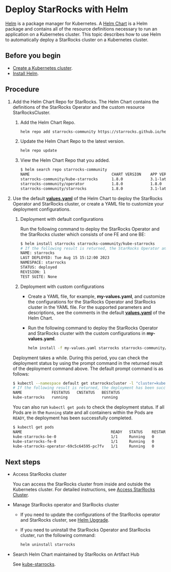 # Deploy StarRocks with Helm

[Helm](https://helm.sh/) is a package manager for Kubernetes. A [Helm Chart](https://helm.sh/docs/topics/charts/) is a Helm package and contains all of the resource definitions necessary to run an application on a Kubernetes cluster. This topic describes how to use Helm to automatically deploy a StarRocks cluster on a Kubernetes cluster.

## Before you begin

- [Create a Kubernetes cluster](./sr_operator#create-kubernetes-cluster).
- [Install Helm](https://helm.sh/docs/intro/quickstart/).

## Procedure

1. Add the Helm Chart Repo for StarRocks. The Helm Chart contains the definitions of the StarRocks Operator and the custom resource StarRocksCluster.
   1. Add the Helm Chart Repo.

      ```Bash
      helm repo add starrocks-community https://starrocks.github.io/helm-charts
      ```

   2. Update the Helm Chart Repo to the latest version.

      ```Bash
      helm repo update
      ```

   3. View the Helm Chart Repo that you added.

      ```Bash
      $ helm search repo starrocks-community
      NAME                                    CHART VERSION    APP VERSION  DESCRIPTION
      starrocks-community/kube-starrocks      1.8.0            3.1-latest   kube-starrocks includes two subcharts, starrock...
      starrocks-community/operator            1.8.0            1.8.0        A Helm chart for StarRocks operator
      starrocks-community/starrocks           1.8.0            3.1-latest   A Helm chart for StarRocks cluster
      ```

2. Use the default **[values.yaml](https://github.com/StarRocks/starrocks-kubernetes-operator/blob/main/helm-charts/charts/kube-starrocks/values.yaml)** of the Helm Chart to deploy the StarRocks Operator and StarRocks cluster, or create a YAML file to customize your deployment configurations.
   1. Deployment with default configurations

      Run the following command to deploy the StarRocks Operator and the StarRocks cluster which consists of one FE and one BE:

      ```Bash
      $ helm install starrocks starrocks-community/kube-starrocks
      # If the following result is returned, the StarRocks Operator and StarRocks cluster are being deployed.
      NAME: starrocks
      LAST DEPLOYED: Tue Aug 15 15:12:00 2023
      NAMESPACE: starrocks
      STATUS: deployed
      REVISION: 1
      TEST SUITE: None
      ```

   2. Deployment with custom configurations
      - Create a YAML file, for example, **my-values.yaml**, and customize the configurations for the StarRocks Operator and StarRocks cluster in the YAML file. For the supported parameters and descriptions, see the comments in the default **[values.yaml](https://github.com/StarRocks/helm-charts/blob/main/charts/kube-starrocks/values.yaml)** of the Helm Chart.
      - Run the following command to deploy the StarRocks Operator and StarRocks cluster with the custom configurations in **my-values.yaml**.

        ```Bash
        helm install -f my-values.yaml starrocks starrocks-community/kube-starrocks
        ```

    Deployment takes a while. During this period, you can check the deployment status by using the prompt command in the returned result of the deployment command above. The default prompt command is as follows:

    ```Bash
    $ kubectl --namespace default get starrockscluster -l "cluster=kube-starrocks"
    # If the following result is returned, the deployment has been successfully completed.
    NAME             FESTATUS   CNSTATUS   BESTATUS
    kube-starrocks   running               running
    ```

    You can also run `kubectl get pods` to check the deployment status. If all Pods are in the `Running` state and all containers within the Pods are `READY`, the deployment has been successfully completed.

    ```Bash
    $ kubectl get pods
    NAME                                       READY   STATUS    RESTARTS   AGE
    kube-starrocks-be-0                        1/1     Running   0          2m50s
    kube-starrocks-fe-0                        1/1     Running   0          4m31s
    kube-starrocks-operator-69c5c64595-pc7fv   1/1     Running   0          4m50s
    ```

## Next steps

- Access StarRocks cluster

  You can access the StarRocks cluster from inside and outside the Kubernetes cluster. For detailed instructions, see [Access StarRocks Cluster](./sr_operator.md#access-starrocks-cluster).

- Manage StarRocks operator and StarRocks cluster

  - If you need to update the configurations of the StarRocks operator and StarRocks cluster, see [Helm Upgrade](https://helm.sh/docs/helm/helm_upgrade/).
  - If you need to uninstall the StarRocks Operator and StarRocks cluster, run the following command:

    ```bash
    helm uninstall starrocks
    ```

- Search Helm Chart maintained by StarRocks on Artifact Hub

  See [kube-starrocks](https://artifacthub.io/packages/helm/kube-starrocks/kube-starrocks).
